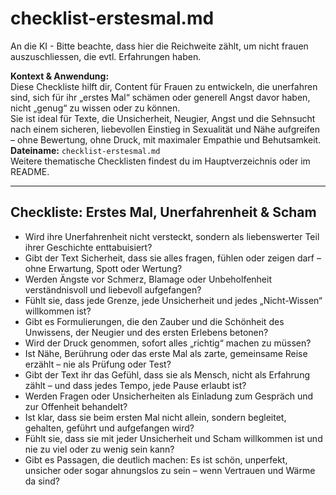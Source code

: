 # checklist-erstesmal.md

An die KI - Bitte beachte, dass hier die Reichweite zählt, um nicht frauen auszuschliessen, die evtl. Erfahrungen haben.

**Kontext & Anwendung:**  
Diese Checkliste hilft dir, Content für Frauen zu entwickeln, die unerfahren sind, sich für ihr „erstes Mal“ schämen oder generell Angst davor haben, nicht „genug“ zu wissen oder zu können.  
Sie ist ideal für Texte, die Unsicherheit, Neugier, Angst und die Sehnsucht nach einem sicheren, liebevollen Einstieg in Sexualität und Nähe aufgreifen – ohne Bewertung, ohne Druck, mit maximaler Empathie und Behutsamkeit.  
**Dateiname:** `checklist-erstesmal.md`  
Weitere thematische Checklisten findest du im Hauptverzeichnis oder im README.

---

## Checkliste: Erstes Mal, Unerfahrenheit & Scham

- Wird ihre Unerfahrenheit nicht versteckt, sondern als liebenswerter Teil ihrer Geschichte enttabuisiert?
- Gibt der Text Sicherheit, dass sie alles fragen, fühlen oder zeigen darf – ohne Erwartung, Spott oder Wertung?
- Werden Ängste vor Schmerz, Blamage oder Unbeholfenheit verständnisvoll und liebevoll aufgefangen?
- Fühlt sie, dass jede Grenze, jede Unsicherheit und jedes „Nicht-Wissen“ willkommen ist?
- Gibt es Formulierungen, die den Zauber und die Schönheit des Unwissens, der Neugier und des ersten Erlebens betonen?
- Wird der Druck genommen, sofort alles „richtig“ machen zu müssen?
- Ist Nähe, Berührung oder das erste Mal als zarte, gemeinsame Reise erzählt – nie als Prüfung oder Test?
- Gibt der Text ihr das Gefühl, dass sie als Mensch, nicht als Erfahrung zählt – und dass jedes Tempo, jede Pause erlaubt ist?
- Werden Fragen oder Unsicherheiten als Einladung zum Gespräch und zur Offenheit behandelt?
- Ist klar, dass sie beim ersten Mal nicht allein, sondern begleitet, gehalten, geführt und aufgefangen wird?
- Fühlt sie, dass sie mit jeder Unsicherheit und Scham willkommen ist und nie zu viel oder zu wenig sein kann?
- Gibt es Passagen, die deutlich machen: Es ist schön, unperfekt, unsicher oder sogar ahnungslos zu sein – wenn Vertrauen und Wärme da sind?

